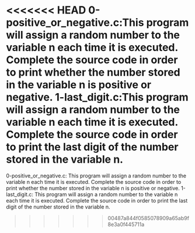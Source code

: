 <<<<<<< HEAD
0-positive_or_negative.c:This program will assign a random number to the variable n each time it is executed. Complete the source code in order to print whether the number stored in the variable n is positive or negative.
1-last_digit.c:This program will assign a random number to the variable n each time it is executed. Complete the source code in order to print the last digit of the number stored in the variable n.
=======
0-positive_or_negative.c: This program will assign a random number to the variable n each time it is executed. Complete the source code in order to print whether the number stored in the variable n is positive or negative.
1-last_digit.c: This program will assign a random number to the variable n each time it is executed. Complete the source code in order to print the last digit of the number stored in the variable n.
>>>>>>> 00487a844f0585078909a65ab9f8e3a0f445711a
